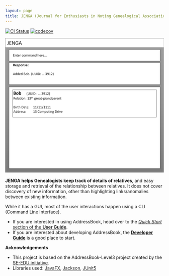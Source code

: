 ```yaml
---
layout: page
title: JENGA (Journal for Enthusiasts in Noting Genealogical Associations)
---
```


[![CI Status](https://github.com/AY2324S2-CS2103T-T11-1/tp/workflows/Java%20CI/badge.svg)](https://github.com/AY2324S2-CS2103T-T11-1/tp/actions) [![codecov](https://codecov.io/gh/AY2324S2-CS2103T-T11-1/tp/graph/badge.svg?token=adCrBd42f9)](https://codecov.io/gh/AY2324S2-CS2103T-T11-1/tp)

![Ui](images/Ui.png)

**JENGA helps Genealogists keep track of details of relatives**, 
and easy storage and retrieval of the relationship between relatives. 
It does not cover discovery of new information, 
other than highlighting links/anomalies between existing information.

While it has a GUI, 
most of the user interactions happen using a CLI (Command Line Interface).

* If you are interested in using AddressBook, head over to the [_Quick Start_ section of the **User Guide**](UserGuide.html#quick-start).
* If you are interested about developing AddressBook, the [**Developer Guide**](DeveloperGuide.html) is a good place to start.


**Acknowledgements**
* This project is based on the AddressBook-Level3 project created by the [SE-EDU initiative](https://se-education.org).
* Libraries used: [JavaFX](https://openjfx.io/), [Jackson](https://github.com/FasterXML/jackson), [JUnit5](https://github.com/junit-team/junit5)
